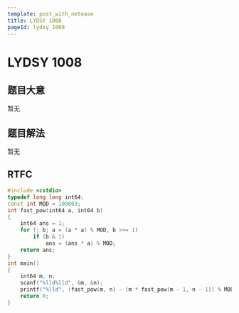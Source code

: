 ```yaml
---
template: post_with_netease
title: LYDSY 1008
pageId: lydsy_1008
---
```


# LYDSY 1008

## 题目大意
暂无

## 题目解法
暂无

## RTFC

```cpp
#include <cstdio>
typedef long long int64;
const int MOD = 100003;
int fast_pow(int64 a, int64 b)
{
    int64 ans = 1;
    for (; b; a = (a * a) % MOD, b >>= 1)
        if (b & 1)
            ans = (ans * a) % MOD;
    return ans;
}
int main()
{
    int64 m, n;
    scanf("%lld%lld", &m, &n);
    printf("%lld", (fast_pow(m, n) - (m * fast_pow(m - 1, n - 1)) % MOD + MOD) % MOD);
    return 0;
}
```
<div id="__comment"></div>
